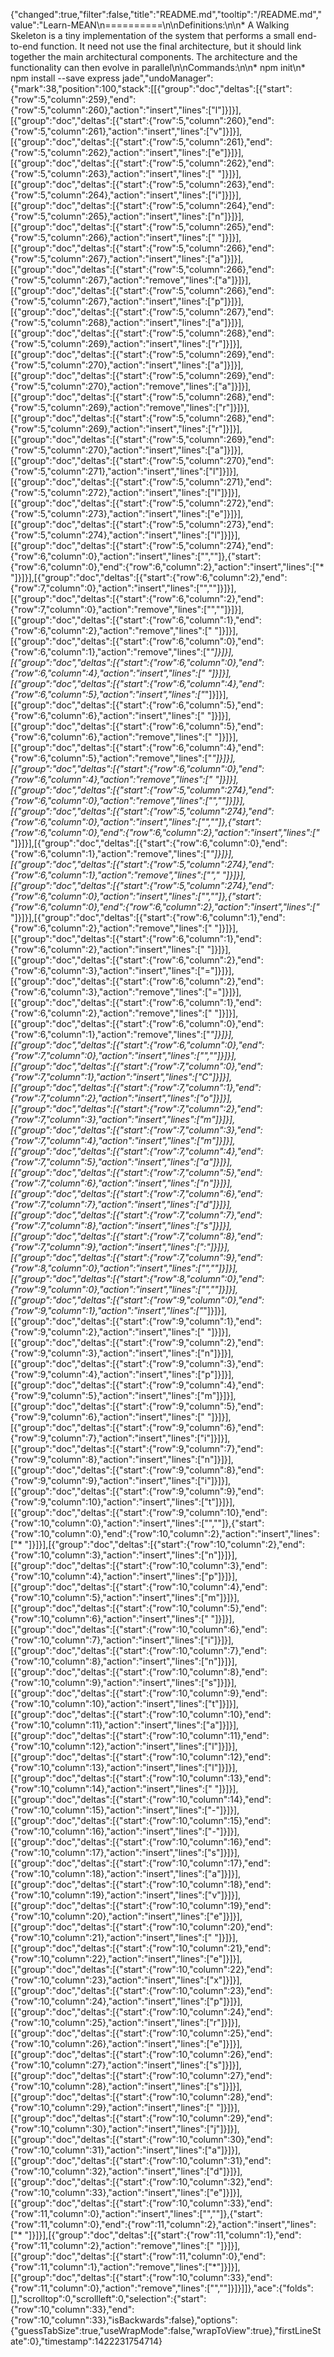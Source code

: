 {"changed":true,"filter":false,"title":"README.md","tooltip":"/README.md","value":"Learn-MEAN\n==========\n\nDefinitions:\n\n* A Walking Skeleton is a tiny implementation of the system that performs a small end-to-end function.  It need not use the final architecture, but it should link together the main architectural components.  The architecture and the functionality can then evolve in parallel\n\nCommands:\n\n* npm init\n* npm install --save express jade","undoManager":{"mark":38,"position":100,"stack":[[{"group":"doc","deltas":[{"start":{"row":5,"column":259},"end":{"row":5,"column":260},"action":"insert","lines":["l"]}]}],[{"group":"doc","deltas":[{"start":{"row":5,"column":260},"end":{"row":5,"column":261},"action":"insert","lines":["v"]}]}],[{"group":"doc","deltas":[{"start":{"row":5,"column":261},"end":{"row":5,"column":262},"action":"insert","lines":["e"]}]}],[{"group":"doc","deltas":[{"start":{"row":5,"column":262},"end":{"row":5,"column":263},"action":"insert","lines":[" "]}]}],[{"group":"doc","deltas":[{"start":{"row":5,"column":263},"end":{"row":5,"column":264},"action":"insert","lines":["i"]}]}],[{"group":"doc","deltas":[{"start":{"row":5,"column":264},"end":{"row":5,"column":265},"action":"insert","lines":["n"]}]}],[{"group":"doc","deltas":[{"start":{"row":5,"column":265},"end":{"row":5,"column":266},"action":"insert","lines":[" "]}]}],[{"group":"doc","deltas":[{"start":{"row":5,"column":266},"end":{"row":5,"column":267},"action":"insert","lines":["a"]}]}],[{"group":"doc","deltas":[{"start":{"row":5,"column":266},"end":{"row":5,"column":267},"action":"remove","lines":["a"]}]}],[{"group":"doc","deltas":[{"start":{"row":5,"column":266},"end":{"row":5,"column":267},"action":"insert","lines":["p"]}]}],[{"group":"doc","deltas":[{"start":{"row":5,"column":267},"end":{"row":5,"column":268},"action":"insert","lines":["a"]}]}],[{"group":"doc","deltas":[{"start":{"row":5,"column":268},"end":{"row":5,"column":269},"action":"insert","lines":["r"]}]}],[{"group":"doc","deltas":[{"start":{"row":5,"column":269},"end":{"row":5,"column":270},"action":"insert","lines":["a"]}]}],[{"group":"doc","deltas":[{"start":{"row":5,"column":269},"end":{"row":5,"column":270},"action":"remove","lines":["a"]}]}],[{"group":"doc","deltas":[{"start":{"row":5,"column":268},"end":{"row":5,"column":269},"action":"remove","lines":["r"]}]}],[{"group":"doc","deltas":[{"start":{"row":5,"column":268},"end":{"row":5,"column":269},"action":"insert","lines":["r"]}]}],[{"group":"doc","deltas":[{"start":{"row":5,"column":269},"end":{"row":5,"column":270},"action":"insert","lines":["a"]}]}],[{"group":"doc","deltas":[{"start":{"row":5,"column":270},"end":{"row":5,"column":271},"action":"insert","lines":["l"]}]}],[{"group":"doc","deltas":[{"start":{"row":5,"column":271},"end":{"row":5,"column":272},"action":"insert","lines":["l"]}]}],[{"group":"doc","deltas":[{"start":{"row":5,"column":272},"end":{"row":5,"column":273},"action":"insert","lines":["e"]}]}],[{"group":"doc","deltas":[{"start":{"row":5,"column":273},"end":{"row":5,"column":274},"action":"insert","lines":["l"]}]}],[{"group":"doc","deltas":[{"start":{"row":5,"column":274},"end":{"row":6,"column":0},"action":"insert","lines":["",""]},{"start":{"row":6,"column":0},"end":{"row":6,"column":2},"action":"insert","lines":["* "]}]}],[{"group":"doc","deltas":[{"start":{"row":6,"column":2},"end":{"row":7,"column":0},"action":"insert","lines":["",""]}]}],[{"group":"doc","deltas":[{"start":{"row":6,"column":2},"end":{"row":7,"column":0},"action":"remove","lines":["",""]}]}],[{"group":"doc","deltas":[{"start":{"row":6,"column":1},"end":{"row":6,"column":2},"action":"remove","lines":[" "]}]}],[{"group":"doc","deltas":[{"start":{"row":6,"column":0},"end":{"row":6,"column":1},"action":"remove","lines":["*"]}]}],[{"group":"doc","deltas":[{"start":{"row":6,"column":0},"end":{"row":6,"column":4},"action":"insert","lines":["    "]}]}],[{"group":"doc","deltas":[{"start":{"row":6,"column":4},"end":{"row":6,"column":5},"action":"insert","lines":["*"]}]}],[{"group":"doc","deltas":[{"start":{"row":6,"column":5},"end":{"row":6,"column":6},"action":"insert","lines":[" "]}]}],[{"group":"doc","deltas":[{"start":{"row":6,"column":5},"end":{"row":6,"column":6},"action":"remove","lines":[" "]}]}],[{"group":"doc","deltas":[{"start":{"row":6,"column":4},"end":{"row":6,"column":5},"action":"remove","lines":["*"]}]}],[{"group":"doc","deltas":[{"start":{"row":6,"column":0},"end":{"row":6,"column":4},"action":"remove","lines":["    "]}]}],[{"group":"doc","deltas":[{"start":{"row":5,"column":274},"end":{"row":6,"column":0},"action":"remove","lines":["",""]}]}],[{"group":"doc","deltas":[{"start":{"row":5,"column":274},"end":{"row":6,"column":0},"action":"insert","lines":["",""]},{"start":{"row":6,"column":0},"end":{"row":6,"column":2},"action":"insert","lines":["* "]}]}],[{"group":"doc","deltas":[{"start":{"row":6,"column":0},"end":{"row":6,"column":1},"action":"remove","lines":["*"]}]}],[{"group":"doc","deltas":[{"start":{"row":5,"column":274},"end":{"row":6,"column":1},"action":"remove","lines":[""," "]}]}],[{"group":"doc","deltas":[{"start":{"row":5,"column":274},"end":{"row":6,"column":0},"action":"insert","lines":["",""]},{"start":{"row":6,"column":0},"end":{"row":6,"column":2},"action":"insert","lines":["* "]}]}],[{"group":"doc","deltas":[{"start":{"row":6,"column":1},"end":{"row":6,"column":2},"action":"remove","lines":[" "]}]}],[{"group":"doc","deltas":[{"start":{"row":6,"column":1},"end":{"row":6,"column":2},"action":"insert","lines":[" "]}]}],[{"group":"doc","deltas":[{"start":{"row":6,"column":2},"end":{"row":6,"column":3},"action":"insert","lines":["="]}]}],[{"group":"doc","deltas":[{"start":{"row":6,"column":2},"end":{"row":6,"column":3},"action":"remove","lines":["="]}]}],[{"group":"doc","deltas":[{"start":{"row":6,"column":1},"end":{"row":6,"column":2},"action":"remove","lines":[" "]}]}],[{"group":"doc","deltas":[{"start":{"row":6,"column":0},"end":{"row":6,"column":1},"action":"remove","lines":["*"]}]}],[{"group":"doc","deltas":[{"start":{"row":6,"column":0},"end":{"row":7,"column":0},"action":"insert","lines":["",""]}]}],[{"group":"doc","deltas":[{"start":{"row":7,"column":0},"end":{"row":7,"column":1},"action":"insert","lines":["C"]}]}],[{"group":"doc","deltas":[{"start":{"row":7,"column":1},"end":{"row":7,"column":2},"action":"insert","lines":["o"]}]}],[{"group":"doc","deltas":[{"start":{"row":7,"column":2},"end":{"row":7,"column":3},"action":"insert","lines":["m"]}]}],[{"group":"doc","deltas":[{"start":{"row":7,"column":3},"end":{"row":7,"column":4},"action":"insert","lines":["m"]}]}],[{"group":"doc","deltas":[{"start":{"row":7,"column":4},"end":{"row":7,"column":5},"action":"insert","lines":["a"]}]}],[{"group":"doc","deltas":[{"start":{"row":7,"column":5},"end":{"row":7,"column":6},"action":"insert","lines":["n"]}]}],[{"group":"doc","deltas":[{"start":{"row":7,"column":6},"end":{"row":7,"column":7},"action":"insert","lines":["d"]}]}],[{"group":"doc","deltas":[{"start":{"row":7,"column":7},"end":{"row":7,"column":8},"action":"insert","lines":["s"]}]}],[{"group":"doc","deltas":[{"start":{"row":7,"column":8},"end":{"row":7,"column":9},"action":"insert","lines":[":"]}]}],[{"group":"doc","deltas":[{"start":{"row":7,"column":9},"end":{"row":8,"column":0},"action":"insert","lines":["",""]}]}],[{"group":"doc","deltas":[{"start":{"row":8,"column":0},"end":{"row":9,"column":0},"action":"insert","lines":["",""]}]}],[{"group":"doc","deltas":[{"start":{"row":9,"column":0},"end":{"row":9,"column":1},"action":"insert","lines":["*"]}]}],[{"group":"doc","deltas":[{"start":{"row":9,"column":1},"end":{"row":9,"column":2},"action":"insert","lines":[" "]}]}],[{"group":"doc","deltas":[{"start":{"row":9,"column":2},"end":{"row":9,"column":3},"action":"insert","lines":["n"]}]}],[{"group":"doc","deltas":[{"start":{"row":9,"column":3},"end":{"row":9,"column":4},"action":"insert","lines":["p"]}]}],[{"group":"doc","deltas":[{"start":{"row":9,"column":4},"end":{"row":9,"column":5},"action":"insert","lines":["m"]}]}],[{"group":"doc","deltas":[{"start":{"row":9,"column":5},"end":{"row":9,"column":6},"action":"insert","lines":[" "]}]}],[{"group":"doc","deltas":[{"start":{"row":9,"column":6},"end":{"row":9,"column":7},"action":"insert","lines":["i"]}]}],[{"group":"doc","deltas":[{"start":{"row":9,"column":7},"end":{"row":9,"column":8},"action":"insert","lines":["n"]}]}],[{"group":"doc","deltas":[{"start":{"row":9,"column":8},"end":{"row":9,"column":9},"action":"insert","lines":["i"]}]}],[{"group":"doc","deltas":[{"start":{"row":9,"column":9},"end":{"row":9,"column":10},"action":"insert","lines":["t"]}]}],[{"group":"doc","deltas":[{"start":{"row":9,"column":10},"end":{"row":10,"column":0},"action":"insert","lines":["",""]},{"start":{"row":10,"column":0},"end":{"row":10,"column":2},"action":"insert","lines":["* "]}]}],[{"group":"doc","deltas":[{"start":{"row":10,"column":2},"end":{"row":10,"column":3},"action":"insert","lines":["n"]}]}],[{"group":"doc","deltas":[{"start":{"row":10,"column":3},"end":{"row":10,"column":4},"action":"insert","lines":["p"]}]}],[{"group":"doc","deltas":[{"start":{"row":10,"column":4},"end":{"row":10,"column":5},"action":"insert","lines":["m"]}]}],[{"group":"doc","deltas":[{"start":{"row":10,"column":5},"end":{"row":10,"column":6},"action":"insert","lines":[" "]}]}],[{"group":"doc","deltas":[{"start":{"row":10,"column":6},"end":{"row":10,"column":7},"action":"insert","lines":["i"]}]}],[{"group":"doc","deltas":[{"start":{"row":10,"column":7},"end":{"row":10,"column":8},"action":"insert","lines":["n"]}]}],[{"group":"doc","deltas":[{"start":{"row":10,"column":8},"end":{"row":10,"column":9},"action":"insert","lines":["s"]}]}],[{"group":"doc","deltas":[{"start":{"row":10,"column":9},"end":{"row":10,"column":10},"action":"insert","lines":["t"]}]}],[{"group":"doc","deltas":[{"start":{"row":10,"column":10},"end":{"row":10,"column":11},"action":"insert","lines":["a"]}]}],[{"group":"doc","deltas":[{"start":{"row":10,"column":11},"end":{"row":10,"column":12},"action":"insert","lines":["l"]}]}],[{"group":"doc","deltas":[{"start":{"row":10,"column":12},"end":{"row":10,"column":13},"action":"insert","lines":["l"]}]}],[{"group":"doc","deltas":[{"start":{"row":10,"column":13},"end":{"row":10,"column":14},"action":"insert","lines":[" "]}]}],[{"group":"doc","deltas":[{"start":{"row":10,"column":14},"end":{"row":10,"column":15},"action":"insert","lines":["-"]}]}],[{"group":"doc","deltas":[{"start":{"row":10,"column":15},"end":{"row":10,"column":16},"action":"insert","lines":["-"]}]}],[{"group":"doc","deltas":[{"start":{"row":10,"column":16},"end":{"row":10,"column":17},"action":"insert","lines":["s"]}]}],[{"group":"doc","deltas":[{"start":{"row":10,"column":17},"end":{"row":10,"column":18},"action":"insert","lines":["a"]}]}],[{"group":"doc","deltas":[{"start":{"row":10,"column":18},"end":{"row":10,"column":19},"action":"insert","lines":["v"]}]}],[{"group":"doc","deltas":[{"start":{"row":10,"column":19},"end":{"row":10,"column":20},"action":"insert","lines":["e"]}]}],[{"group":"doc","deltas":[{"start":{"row":10,"column":20},"end":{"row":10,"column":21},"action":"insert","lines":[" "]}]}],[{"group":"doc","deltas":[{"start":{"row":10,"column":21},"end":{"row":10,"column":22},"action":"insert","lines":["e"]}]}],[{"group":"doc","deltas":[{"start":{"row":10,"column":22},"end":{"row":10,"column":23},"action":"insert","lines":["x"]}]}],[{"group":"doc","deltas":[{"start":{"row":10,"column":23},"end":{"row":10,"column":24},"action":"insert","lines":["p"]}]}],[{"group":"doc","deltas":[{"start":{"row":10,"column":24},"end":{"row":10,"column":25},"action":"insert","lines":["r"]}]}],[{"group":"doc","deltas":[{"start":{"row":10,"column":25},"end":{"row":10,"column":26},"action":"insert","lines":["e"]}]}],[{"group":"doc","deltas":[{"start":{"row":10,"column":26},"end":{"row":10,"column":27},"action":"insert","lines":["s"]}]}],[{"group":"doc","deltas":[{"start":{"row":10,"column":27},"end":{"row":10,"column":28},"action":"insert","lines":["s"]}]}],[{"group":"doc","deltas":[{"start":{"row":10,"column":28},"end":{"row":10,"column":29},"action":"insert","lines":[" "]}]}],[{"group":"doc","deltas":[{"start":{"row":10,"column":29},"end":{"row":10,"column":30},"action":"insert","lines":["j"]}]}],[{"group":"doc","deltas":[{"start":{"row":10,"column":30},"end":{"row":10,"column":31},"action":"insert","lines":["a"]}]}],[{"group":"doc","deltas":[{"start":{"row":10,"column":31},"end":{"row":10,"column":32},"action":"insert","lines":["d"]}]}],[{"group":"doc","deltas":[{"start":{"row":10,"column":32},"end":{"row":10,"column":33},"action":"insert","lines":["e"]}]}],[{"group":"doc","deltas":[{"start":{"row":10,"column":33},"end":{"row":11,"column":0},"action":"insert","lines":["",""]},{"start":{"row":11,"column":0},"end":{"row":11,"column":2},"action":"insert","lines":["* "]}]}],[{"group":"doc","deltas":[{"start":{"row":11,"column":1},"end":{"row":11,"column":2},"action":"remove","lines":[" "]}]}],[{"group":"doc","deltas":[{"start":{"row":11,"column":0},"end":{"row":11,"column":1},"action":"remove","lines":["*"]}]}],[{"group":"doc","deltas":[{"start":{"row":10,"column":33},"end":{"row":11,"column":0},"action":"remove","lines":["",""]}]}]]},"ace":{"folds":[],"scrolltop":0,"scrollleft":0,"selection":{"start":{"row":10,"column":33},"end":{"row":10,"column":33},"isBackwards":false},"options":{"guessTabSize":true,"useWrapMode":false,"wrapToView":true},"firstLineState":0},"timestamp":1422231754714}